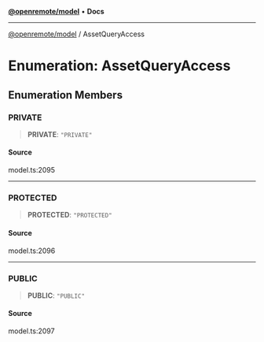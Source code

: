 [**@openremote/model**](../README.md) • **Docs**

***

[@openremote/model](../globals.md) / AssetQueryAccess

# Enumeration: AssetQueryAccess

## Enumeration Members

### PRIVATE

> **PRIVATE**: `"PRIVATE"`

#### Source

model.ts:2095

***

### PROTECTED

> **PROTECTED**: `"PROTECTED"`

#### Source

model.ts:2096

***

### PUBLIC

> **PUBLIC**: `"PUBLIC"`

#### Source

model.ts:2097
